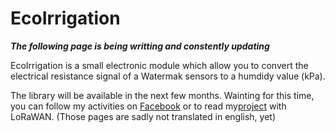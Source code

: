 # EcoIrrigation

***The following page is being writting and constently updating***

EcoIrrigation is a small electronic module which allow you to convert the electrical resistance signal of a Watermak sensors to a humdidy value (kPa).

The library will be available in the next few months. Wainting for this time, you can follow my activities on [Facebook](https://www.facebook.com/ecosensors) or to read my[project](https://eco-sensors.ch/smart-irrigation/) with LoRaWAN. (Those pages are sadly not translated in english, yet)
